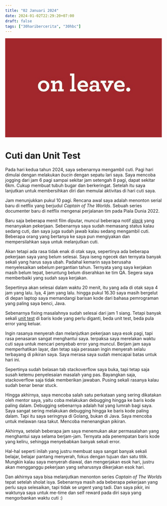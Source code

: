 ```yaml
---
title: "02 Januari 2024"
date: 2024-01-02T22:29:20+07:00
draft: false
tags: ["30haribercerita", "30hbc"]
---
```


![b](/content/posts/30HariBercerita/Januari-2024/02-Januari-2024/images/onleave660-660x416.jpg)

# Cuti dan Unit Test

Pada hari kedua tahun 2024, saya sebenarnya mengambil cuti. Pagi hari dimulai dengan melakukan _bucin_ dengan sepatu lari saya. Saya mencoba jogging dari jam 6 pagi sampai sekitar jam setengah 8 pagi, dapat sekitar 6km. Cukup membuat tubuh bugar dan berkeringat. Setelah itu saya lanjutkan untuk membersihkan diri dan memulai aktivitas di hari cuti saya.

Jam menunjukkan pukul 10 pagi. Rencana awal saya adalah menonton serial baru di netflix yang berjudul _Captain of The Worlds_. Sebuah series documenter baru di netflix mengenai perjalanan tim pada Piala Dunia 2022.

Baru saja beberapa menit film diputar, muncul beberapa notif [_slack_](https://tekno.kompas.com/read/2022/11/03/11150057/apa-itu-slack-dan-cara-membuat-akunnya-) yang menanyakan pekerjaan. Sebenarnya saya sudah memasang status kalau sedang cuti, dan saya juga sudah jawab kalau sedang mengambil cuti. Beberapa orang yang bertanya ke saya pun mengiyakan dan mempersilahkan saya untuk melanjutkan cuti.

Akan tetapi ada rasa tidak enak di otak saya, sepertinya ada beberapa pekerjaan saya yang belum selesai. Saya iseng ngecek dan ternyata banyak sekali yang harus saya ubah. Padahal kemarin saya berusaha menyelesaikan sebelum pergantian tahun. Ternyata yang saya kerjakan masih belum tepat, beruntung belum diserahkan ke tim QA. Segera saya memberbaiki yang sudah saya kerjakan.

Sepertinya akan selesai dalam waktu 20 menit, itu yang ada di otak saya 4 jam yang lalu. Iya, 4 jam yang lalu. hingga pukul 16.30 saya masih bergelut di depan laptop saya memandangi barisan kode dari bahasa pemrograman yang paling saya benci, Java.

Sebenarnya fixing masalahnya sudah selesai dari jam 1 siang. Tetapi banyak sekali [unit test](https://brightsec.com/blog/unit-testing/#:~:text=A%20unit%20test%20is%20a,in%20an%20application's%20source%20code.) di baris kode yang perlu diganti, beda unit test, beda pula error yang keluar.

Ingin rasanya menyerah dan melanjutkan pekerjaan saya esok pagi, tapi rasa penasaran sangat menghantui saya. terpaksa saya merelakan waktu cuti saya untuk mencari penyebab error yang muncul. Berjam jam saya memperhatikan layar, dan tetap saja perasaan ingin menyerah selalu terbayang di pikiran saya. Saya merasa saya sudah mencapai batas untuk hari ini.

Sepertinya sudah belasan tab stackoverflow saya buka, tapi tetap saja susah ketemu penyelesaian masalah yang pas. Bayangkan saja, stackoverflow saja tidak memberikan jawaban. Pusing sekali rasanya kalau sudah benar benar stuck.

Hingga akhirnya, saya mencoba salah satu perkataan yang sering dikatakan oleh mentor saya, yaitu coba melakukan debugging hingga ke baris kode paling dalam. Debugging sebenarnya adalah hal yang lumrah bagi saya. Saya sangat sering melakukan debugging hingga ke baris kode paling dalam. Tapi itu saya seringnya di Golang, bukan di Java. Saya mencoba untuk melawan rasa takut. Mencoba menenangkan pikiran. 

Akhirnya, setelah beberapa jam saya menemukan akar permasalahan yang menghantui saya selama berjam-jam. Ternyata ada penempatan baris kode yang keliru, sehingga menyebabkan banyak sekali error.

Hal-hal seperti inilah yang justru membuat saya sangat banyak sekali belajar, belajar pantang menyerah, fokus dengan tujuan dan satu titik. Mungkin kalau saya menyerah diawal, dan mengerjakan esok hari, justru akan mengganggu pekerjaan yang seharusnya dikerjakan esok hari.

Dan akhirnya saya bisa melanjutkan menonton series _Captain of The Worlds_ tepat setelah sholat isya. Sebenarnya masih ada beberapa pekerjaan yang perlu saya selesaikan, tapi tidak se urgent yang tadi. Dan saya pikir, ini waktunya saya untuk me-time dan self reward pada diri saya yang mengorbankan waktu cuti \:) 
